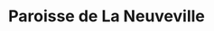 ---
title: Paroisse de La Neuveville
name: La Neuveville
site: http://paref2520.ch/
territoire:
    - La Neuveville
NPA:
    - 2520
region: Lac-en-Ciel
---